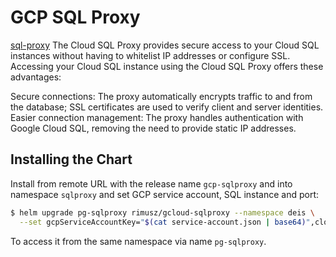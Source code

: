 # GCP SQL Proxy

[sql-proxy](https://cloud.google.com/sql/docs/postgres/sql-proxy) The Cloud SQL Proxy provides secure access to your Cloud SQL instances without having to whitelist IP addresses or configure SSL.
Accessing your Cloud SQL instance using the Cloud SQL Proxy offers these advantages:

Secure connections: The proxy automatically encrypts traffic to and from the database; SSL certificates are used to verify client and server identities.
Easier connection management: The proxy handles authentication with Google Cloud SQL, removing the need to provide static IP addresses.


## Installing the Chart

Install from remote URL with the release name `gcp-sqlproxy` and into namespace `sqlproxy` and set GCP service account, SQL instance and port:

```bash
$ helm upgrade pg-sqlproxy rimusz/gcloud-sqlproxy --namespace deis \
  --set gcpServiceAccountKey="$(cat service-account.json | base64)",cloudsql.instance="PROJECT:REGION:INSTANCE",cloudsql.port="5432" -i
```

To access it from the same namespace via name `pg-sqlproxy`.
